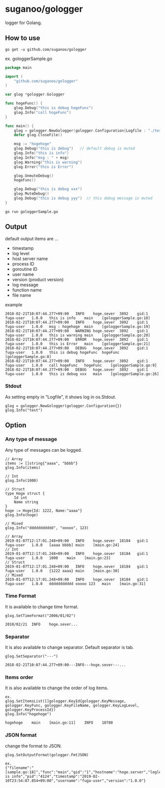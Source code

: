 # suganoo/gologger
logger for Golang.

## How to use
```
go get -u github.com/suganoo/gologger
```
ex. gologgerSample.go
```Go:gologgerSample.go
package main

import (
	"github.com/suganoo/gologger"
)

var glog *gologger.Gologger

func hogeFunc() {
	glog.Debug("this is debug hogeFunc")
	glog.Info("call hogeFunc")
}

func main() {
	glog = gologger.NewGologger(gologger.Configuration{Logfile : "./testlog.log"})
	defer glog.CloseFile()

	msg := "hogehoge"
	glog.Debug("this is debug")   // default debug is muted
	glog.Info("this is info")
	glog.Info("msg : " + msg)
	glog.Warning("this is warning")
	glog.Error("this is Error")

	glog.UnmuteDebug()
	hogeFunc()

	glog.Debug("this is debug xxx")
	glog.MuteDebug()
	glog.Debug("this is debug yyy")  // this debug message is muted
}
```
```
go run gologgerSample.go
```
## Output
default output items are ...
- timestamp
- log level
- host server name
- process ID
- goroutine ID
- user name
- version (product version)
- log message
- function name
- file name

example
```testlog.log
2018-02-21T10:07:44.277+09:00	INFO	hoge.sever	3892	gid:1	fuga-user	1.0.0	this is info	main	[gologgerSample.go:18]
2018-02-21T10:07:44.277+09:00	INFO	hoge.sever	3892	gid:1	fuga-user	1.0.0	msg : hogehoge	main	[gologgerSample.go:19]
2018-02-21T10:07:44.277+09:00	WARNING	hoge.sever	3892	gid:1	fuga-user	1.0.0	this is warning	main	[gologgerSample.go:20]
2018-02-21T10:07:44.277+09:00	ERROR	hoge.sever	3892	gid:1	fuga-user	1.0.0	this is Error	main	[gologgerSample.go:21]
2018-02-21T10:07:44.277+09:00	DEBUG	hoge.sever	3892	gid:1	fuga-user	1.0.0	this is debug hogeFunc	hogeFunc	[gologgerSample.go:8]
2018-02-21T10:07:44.277+09:00	INFO	hoge.sever	3892	gid:1	fuga-user	1.0.0	call hogeFunc	hogeFunc	[gologgerSample.go:9]
2018-02-21T10:07:44.277+09:00	DEBUG	hoge.sever	3892	gid:1	fuga-user	1.0.0	this is debug xxx	main	[gologgerSample.go:26]
```
### Stdout
As setting empty in "Logfile", it shows log in os.Stdout.
```
glog = gologger.NewGologger(gologger.Configuration{})
glog.Info("test")
```
## Option
### Any type of message
Any type of messages can be logged.
```
// Array
items := []string{"aaaa", "bbbb"}
glog.Info(items)

// Int
glog.Info(1000)

// Struct
type Hoge struct {
	Id int
	Name string
}
hoge := Hoge{Id: 1222, Name:"aaaa"}
glog.Info(hoge)

// Mixed
glog.Info("ddddddddddd", "ooooo", 123)
```
```
// Array
2019-01-07T12:17:01.248+09:00	INFO	hoge.sever	18184	gid:1	fuga-user	1.0.0	[aaaa bbbb]	main	[main.go:24]
// Int
2019-01-07T12:17:01.248+09:00	INFO	hoge.sever	18184	gid:1	fuga-user	1.0.0	1000	main	[main.go:23]
// Struct
2019-01-07T12:17:01.248+09:00	INFO	hoge.sever	18184	gid:1	fuga-user	1.0.0	{1222 aaaa}	main	[main.go:30]
// Mixed
2019-01-07T12:17:01.248+09:00	INFO	hoge.sever	18184	gid:1	fuga-user	1.0.0	ddddddddddd ooooo 123	main	[main.go:31]
```
### Time Format
It is available to change time format.
```
glog.SetTimeFormat("2006/01/02")
```
```
2018/02/21	INFO	hoge.sever...
```
### Separator
It is also available to change separator. Default separator is tab.
```
glog.SetSeparator("---")
```
```
2018-02-21T10:07:44.277+09:00---INFO---hoge.sever---...
```
### Items order
It is also available to change the order of log items.
```
ex.
glog.SetItemsList([]gologger.KeyId{gologger.KeyMessage, gologger.KeyFunc, gologger.KeyFileName, gologger.KeyLogLevel, gologger.KeyProcessId})
glog.Info("hogehoge")
```
```
hogehoge	main	[main.go:11]	INFO	10780
```
### JSON format
change the format to JSON.
```
glog.SetOutputFormat(gologger.FmtJSON)
```
```
ex.
{"filename":"[sample.go:18]","func":"main","gid":"1","hostname":"hoge.server","loglevel":"INFO","msg":"this is info","pid":"4124","timestamp":"2019-02-10T23:54:07.854+09:00","username":"fuga-user","version":"1.0.0"}
```
